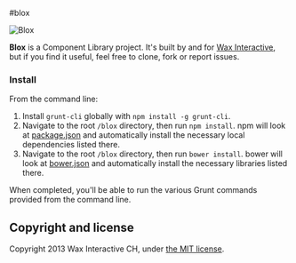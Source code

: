 #blox

![Blox](https://dl.dropboxusercontent.com/u/7430783/img/blox_logo.png)

**Blox** is a Component Library project.  It's built by and for [Wax Interactive](https://github.com/waxinteractivech), but if you find it useful, feel free to clone, fork or report issues.  


### Install

From the command line:

1. Install `grunt-cli` globally with `npm install -g grunt-cli`.
2. Navigate to the root `/blox` directory, then run `npm install`. npm will look at [package.json](package.json) and automatically install the necessary local dependencies listed there.
2. Navigate to the root `/blox` directory, then run `bower install`. bower will look at [bower.json](bower.json) and automatically install the necessary libraries listed there.

When completed, you'll be able to run the various Grunt commands provided from the command line.


## Copyright and license

Copyright 2013 Wax Interactive CH, under [the MIT license](LICENSE).
